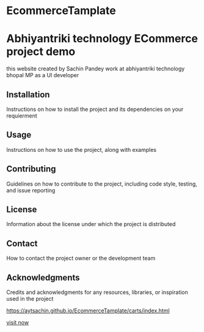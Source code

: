 # EcommerceTamplate
# Abhiyantriki technology ECommerce project demo 

this website created by Sachin Pandey work at abhiyantriki technology bhopal MP as a UI developer 
## Installation

Instructions on how to install the project and its dependencies on your requierment 

## Usage

Instructions on how to use the project, along with examples

## Contributing

Guidelines on how to contribute to the project, including code style, testing, and issue reporting

## License

Information about the license under which the project is distributed

## Contact

How to contact the project owner or the development team

## Acknowledgments

Credits and acknowledgments for any resources, libraries, or inspiration used in the project

https://aytsachin.github.io/EcommerceTamplate/carts/index.html


[visit now ](https://aytsachin.github.io/EcommerceTamplate/carts/index.html)
